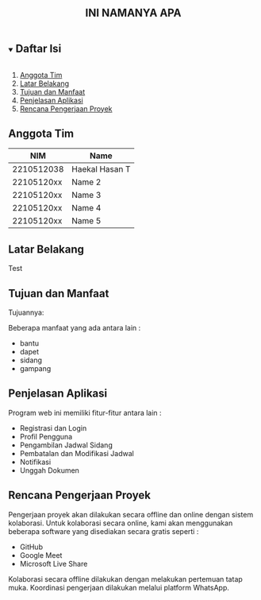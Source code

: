 <p align="center">
  <h2 align="center">
    INI NAMANYA APA
  </h2>
</p>

<!-- Daftar Isi -->
<details open="open">
  <summary><h2 style="display: inline-block">Daftar Isi</h2></summary>
  <ol>
    <li><a href="#anggota-tim">Anggota Tim</a></li>
    <li><a href="#latar-belakang">Latar Belakang</a></li>
    <li><a href="#tujuan-dan-manfaat">Tujuan dan Manfaat</a></li>
    <li><a href="#penjelasan-aplikasi">Penjelasan Aplikasi</a></li>
    <li><a href="#rencana-pengerjaan-proyek">Rencana Pengerjaan Proyek</a></li>
  </ol>
</details>

<!-- Anggota Tim -->
## Anggota Tim
| NIM           | Name         |
| ------------- |--------------|
| 2210512038    | Haekal Hasan T |
| 22105120xx    | Name 2       |
| 22105120xx    | Name 3       |
| 22105120xx    | Name 4       |
| 22105120xx    | Name 5       |

<!-- Latar Belakang -->
## Latar Belakang

Test

<!-- Tujuan dan Manfaat -->
## Tujuan dan Manfaat

Tujuannya:

Beberapa manfaat yang ada antara lain :
* bantu
* dapet
* sidang
* gampang

<!-- Penjelasan Aplikasi -->
## Penjelasan Aplikasi

Program web ini memiliki fitur-fitur antara lain :
* Registrasi dan Login
* Profil Pengguna
* Pengambilan Jadwal Sidang
* Pembatalan dan Modifikasi Jadwal
* Notifikasi
* Unggah Dokumen


<!-- Rencana Pengerjaan Proyek -->
## Rencana Pengerjaan Proyek

Pengerjaan proyek akan dilakukan secara offline dan online dengan sistem kolaborasi. Untuk kolaborasi secara online, kami akan menggunakan beberapa software yang disediakan secara gratis seperti :
* GitHub
* Google Meet
* Microsoft Live Share

Kolaborasi secara offline dilakukan dengan melakukan pertemuan tatap muka. Koordinasi pengerjaan dilakukan melalui platform WhatsApp.